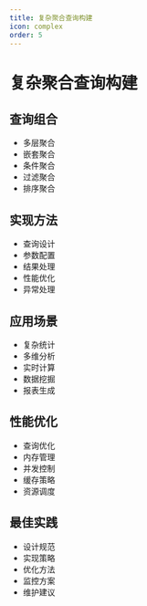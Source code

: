 ```yaml
---
title: 复杂聚合查询构建
icon: complex
order: 5
---
```


# 复杂聚合查询构建

## 查询组合
- 多层聚合
- 嵌套聚合
- 条件聚合
- 过滤聚合
- 排序聚合

## 实现方法
- 查询设计
- 参数配置
- 结果处理
- 性能优化
- 异常处理

## 应用场景
- 复杂统计
- 多维分析
- 实时计算
- 数据挖掘
- 报表生成

## 性能优化
- 查询优化
- 内存管理
- 并发控制
- 缓存策略
- 资源调度

## 最佳实践
- 设计规范
- 实现策略
- 优化方法
- 监控方案
- 维护建议
